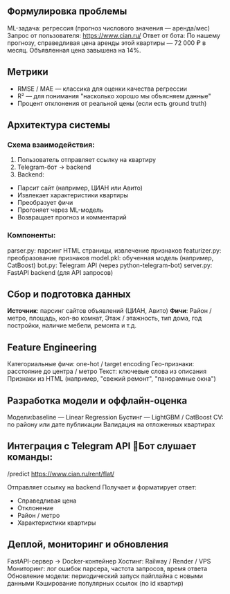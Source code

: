 

## Формулировка проблемы 
ML-задача: регрессия (прогноз числового значения — аренда/мес)
Запрос от пользователя: https://www.cian.ru/
Ответ от бота:
По нашему прогнозу, справедливая цена аренды этой квартиры — 72 000 ₽ в месяц. Объявленная цена завышена на 14%.


## Метрики 
- RMSE / MAE — классика для оценки качества регрессии
- R² — для понимания "насколько хорошо мы объясняем данные"
- Процент отклонения от реальной цены (если есть ground truth)


## Архитектура системы 
### Схема взаимодействия:
1. Пользователь отправляет ссылку на квартиру
2. Telegram-бот → backend
3. Backend:
- Парсит сайт (например, ЦИАН или Авито)
- Извлекает характеристики квартиры
- Преобразует фичи
- Прогоняет через ML-модель
- Возвращает прогноз и комментарий

### Компоненты:
parser.py: парсинг HTML страницы, извлечение признаков
featurizer.py: преобразование признаков
model.pkl: обученная модель (например, CatBoost)
bot.py: Telegram API (через python-telegram-bot)
server.py: FastAPI backend (для API запросов)

## Сбор и подготовка данных 
**Источник**: парсинг сайтов объявлений (ЦИАН, Авито)
**Фичи**: Район / метро, площадь, кол-во комнат, Этаж / этажность, тип дома, год постройки, наличие мебели, ремонта и т.д. 

## Feature Engineering 
Категориальные фичи: one-hot / target encoding
Гео-признаки: расстояние до центра / метро
Текст: ключевые слова из описания
Признаки из HTML (например, "свежий ремонт", "панорамные окна")

## Разработка модели и оффлайн-оценка 
Модели:baseline — Linear Regression
Бустинг — LightGBM / CatBoost
CV: по району или дате публикации
Валидация на отложенных квартирах

## Интеграция с Telegram API 🕺Бот слушает команды:
/predict https://www.cian.ru/rent/flat/

Отправляет ссылку на backend
Получает и форматирует ответ:
- Справедливая цена 
- Отклонение
- Район / метро
- Характеристики квартиры


## Деплой, мониторинг и обновления 
FastAPI-сервер → Docker-контейнер
Хостинг: Railway / Render / VPS
Мониторинг: лог ошибок парсера, частота запросов, время ответа
Обновление модели: периодический запуск пайплайна с новыми данными
Кэширование популярных ссылок (по id квартир)
